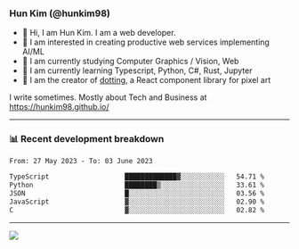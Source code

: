 ### Hun Kim (@hunkim98)

- 👋 Hi, I am Hun Kim. I am a web developer. 
- 🤔 I am interested in creating productive web services implementing AI/ML
- 🔭 I am currently studying Computer Graphics / Vision, Web 
- 🌱 I am currently learning Typescript, Python, C#, Rust, Jupyter
- 🎨 I am the creator of [dotting](hunkim98.github.io/dotting), a React component library for pixel art

I write sometimes. Mostly about Tech and Business at https://hunkim98.github.io/

---
### 📊 Recent development breakdown
<!--START_SECTION:waka-->

```txt
From: 27 May 2023 - To: 03 June 2023

TypeScript                   █████████████▓░░░░░░░░░░░   54.71 %
Python                       ████████▒░░░░░░░░░░░░░░░░   33.61 %
JSON                         █░░░░░░░░░░░░░░░░░░░░░░░░   03.56 %
JavaScript                   ▓░░░░░░░░░░░░░░░░░░░░░░░░   02.90 %
C                            ▓░░░░░░░░░░░░░░░░░░░░░░░░   02.82 %
```

<!--END_SECTION:waka-->
---

<!-- <div align='center'> -->
  <img align="center" src="https://github-readme-stats.vercel.app/api?username=hunkim98&theme=dark&show_icons=true"/>
<!-- </div> -->
<!--
**hunkim98/hunkim98** is a ✨ _special_ ✨ repository because its `README.md` (this file) appears on your GitHub profile.

Here are some ideas to get you started:

- 🔭 I’m currently working on ...
- 🌱 I’m currently learning ...
- 👯 I’m looking to collaborate on ...
- 🤔 I’m looking for help with ...
- 💬 Ask me about ...
- 📫 How to reach me: ...
- 😄 Pronouns: ...
- ⚡ Fun fact: ...
-->
